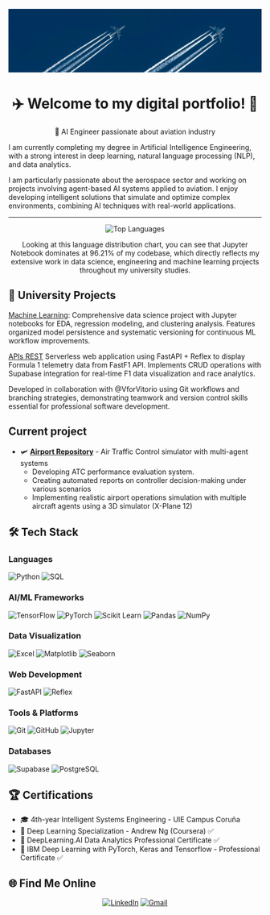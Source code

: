 ![Banner](./img/banner.jpeg)

<div align="center">

# ✈️ Welcome to my digital portfolio! 🗼    
🚀 AI Engineer passionate about aviation industry

</div>


I am currently completing my degree in Artificial Intelligence Engineering, with a strong interest in deep learning, natural language processing (NLP), and data analytics.

I am particularly passionate about the aerospace sector and working on projects involving agent-based AI systems applied to aviation. I enjoy developing intelligent solutions that simulate and optimize complex environments, combining AI techniques with real-world applications.

---

<div align="center">

![Top Languages](https://github-readme-stats.vercel.app/api/top-langs/?username=santisoutoo&PARAMETROS)

Looking at this language distribution chart, you can see that Jupyter Notebook dominates at 96.21% of my codebase, which directly reflects my extensive work in data science, engineering and machine learning projects throughout my university studies.
</div>

## 🏫 University Projects 

[Machine Learning](https://github.com/Santisoutoo/Machine_Learning.git): Comprehensive data science project with Jupyter notebooks for EDA, regression modeling, and clustering analysis. Features organized model persistence and systematic versioning for continuous ML workflow improvements.

[APIs REST](https://github.com/Santisoutoo/apiAS.git) Serverless web application using FastAPI + Reflex to display Formula 1 telemetry data from FastF1 API. Implements CRUD operations with Supabase integration for real-time F1 data visualization and race analytics.

Developed in collaboration with @VforVitorio using Git workflows and branching strategies, demonstrating teamwork and version control skills essential for professional software development.


## Current project

- 🛩️ **[Airport Repository](https://github.com/Santisoutoo/AIrport.git)** - Air Traffic Control simulator with multi-agent systems
  - Developing ATC performance evaluation system.
  - Creating automated reports on controller decision-making under various scenarios
  - Implementing realistic airport operations simulation with multiple aircraft agents using a 3D simulator (X-Plane 12)


## 🛠️ Tech Stack

### Languages
![Python](https://img.shields.io/badge/Python-3776AB?style=for-the-badge&logo=python&logoColor=white)
![SQL](https://img.shields.io/badge/SQL-336791?style=for-the-badge&logo=postgresql&logoColor=white)

### AI/ML Frameworks
![TensorFlow](https://img.shields.io/badge/TensorFlow-FF6F00?style=for-the-badge&logo=tensorflow&logoColor=white)
![PyTorch](https://img.shields.io/badge/PyTorch-EE4C2C?style=for-the-badge&logo=pytorch&logoColor=white)
![Scikit Learn](https://img.shields.io/badge/scikit--learn-F7931E?style=for-the-badge&logo=scikit-learn&logoColor=white)
![Pandas](https://img.shields.io/badge/pandas-150458?style=for-the-badge&logo=pandas&logoColor=white)
![NumPy](https://img.shields.io/badge/numpy-013243?style=for-the-badge&logo=numpy&logoColor=white)

### Data Visualization
![Excel](https://img.shields.io/badge/Microsoft_Excel-217346?style=for-the-badge&logo=microsoft-excel&logoColor=white)
![Matplotlib](https://img.shields.io/badge/Matplotlib-11557C?style=for-the-badge&logo=matplotlib&logoColor=white)
![Seaborn](https://img.shields.io/badge/Seaborn-3776AB?style=for-the-badge&logo=python&logoColor=white)


### Web Development
![FastAPI](https://img.shields.io/badge/FastAPI-009688?style=for-the-badge&logo=fastapi&logoColor=white)
![Reflex](https://img.shields.io/badge/Reflex-5646ED?style=for-the-badge&logo=reflex&logoColor=white)

### Tools & Platforms
![Git](https://img.shields.io/badge/GIT-E44C30?style=for-the-badge&logo=git&logoColor=white)
![GitHub](https://img.shields.io/badge/GitHub-100000?style=for-the-badge&logo=github&logoColor=white)
![Jupyter](https://img.shields.io/badge/Jupyter-F37626?style=for-the-badge&logo=jupyter&logoColor=white)

### Databases
![Supabase](https://img.shields.io/badge/Supabase-181818?style=for-the-badge&logo=supabase&logoColor=white)
![PostgreSQL](https://img.shields.io/badge/PostgreSQL-316192?style=for-the-badge&logo=postgresql&logoColor=white)

## 🏆 Certifications

- 🎓 4th-year Intelligent Systems Engineering - UIE Campus Coruña
- 📜 Deep Learning Specialization - Andrew Ng (Coursera) ✅ 
- 📜 DeepLearning.AI Data Analytics Professional Certificate ✅
- 📜 IBM Deep Learning with PyTorch, Keras and Tensorflow - Professional Certificate ✅


## 🌐 Find Me Online 
<div align="center">

[![LinkedIn](https://img.shields.io/badge/LinkedIn-0077B5?style=for-the-badge&logo=linkedin&logoColor=white)](www.linkedin.com/in/santiagosoutoortega)
[![Gmail](https://img.shields.io/badge/Gmail-D14836?style=for-the-badge&logo=gmail&logoColor=white)](mailto:santiagosoutoortega@gmail.com)

</div>

  

